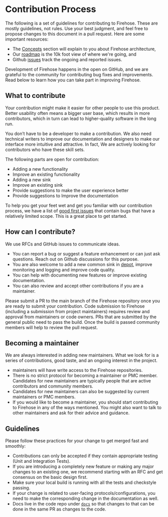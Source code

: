 # Contribution Process

The following is a set of guidelines for contributing to Firehose. These are mostly guidelines, not rules. Use your best judgment, and feel free to propose changes to this document in a pull request. Here are some important resources:

- The [Concepts](../guides/create_firehose.md) section will explain to you about Firehose architecture,
- Our [roadmap](https://github.com/raystack/firehose/blob/main/docs/roadmap.md) is the 10k foot view of where we're going, and
- Github [issues](https://github.com/raystack/firehose/issues) track the ongoing and reported issues.

Development of Firehose happens in the open on GitHub, and we are grateful to the community for contributing bug fixes and improvements. Read below to learn how you can take part in improving Firehose.

## What to contribute

Your contribution might make it easier for other people to use this product. Better usability often means a bigger user base, which results in more contributors, which in turn can lead to higher-quality software in the long run.

You don’t have to be a developer to make a contribution. We also need technical writers to improve our documentation and designers to make our interface more intuitive and attractive. In fact, We are actively looking for contributors who have these skill sets.

The following parts are open for contribution:

- Adding a new functionality
- Improve an existing functionality
- Adding a new sink
- Improve an existing sink
- Provide suggestions to make the user experience better
- Provide suggestions to Improve the documentation

To help you get your feet wet and get you familiar with our contribution process, we have a list of [good first issues](https://github.com/raystack/firehose/labels/good%20first%20issue) that contain bugs that have a relatively limited scope. This is a great place to get started.

## How can I contribute?

We use RFCs and GitHub issues to communicate ideas.

- You can report a bug or suggest a feature enhancement or can just ask questions. Reach out on Github discussions for this purpose.
- You are also welcome to add a new common sink in [depot](https://github.com/raystack/depot), improve monitoring and logging and improve code quality.
- You can help with documenting new features or improve existing documentation.
- You can also review and accept other contributions if you are a maintainer.

Please submit a PR to the main branch of the Firehose repository once you are ready to submit your contribution. Code submission to Firehose \(including a submission from project maintainers\) requires review and approval from maintainers or code owners. PRs that are submitted by the general public need to pass the build. Once the build is passed community members will help to review the pull request.

## Becoming a maintainer

We are always interested in adding new maintainers. What we look for is a series of contributions, good taste, and an ongoing interest in the project.

- maintainers will have write access to the Firehose repositories.
- There is no strict protocol for becoming a maintainer or PMC member. Candidates for new maintainers are typically people that are active contributors and community members.
- Candidates for new maintainers can also be suggested by current maintainers or PMC members.
- If you would like to become a maintainer, you should start contributing to Firehose in any of the ways mentioned. You might also want to talk to other maintainers and ask for their advice and guidance.

## Guidelines

Please follow these practices for your change to get merged fast and smoothly:

- Contributions can only be accepted if they contain appropriate testing \(Unit and Integration Tests\).
- If you are introducing a completely new feature or making any major changes to an existing one, we recommend starting with an RFC and get consensus on the basic design first.
- Make sure your local build is running with all the tests and checkstyle passing.
- If your change is related to user-facing protocols/configurations, you need to make the corresponding change in the documentation as well.
- Docs live in the code repo under [`docs`](https://github.com/raystack/firehose/tree/main/docs/docs/README.md) so that changes to that can be done in the same PR as changes to the code.
